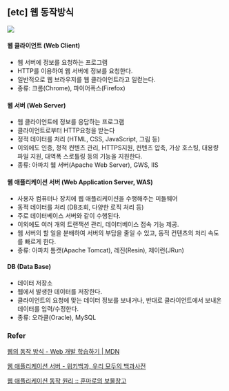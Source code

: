 ## [etc] 웹 동작방식

![](https://sumim00.github.io/img/in-post/2019/1103_img01.png)



#### 웹 클라이언트 (Web Client)

- 웹 서버에 정보를 요청하는 프로그램
- HTTP를 이용하여 웹 서버에 정보를 요청한다.
- 일반적으로 웹 브라우저를 웹 클라이언트라고 일컫는다.
- 종류: 크롬(Chrome), 파이어폭스(Firefox)



#### 웹 서버 (Web Server)

- 웹 클라이언트에 정보를 응답하는 프로그램
- 클라이언트로부터 HTTP요청을 받는다
- 정적 데이터를 처리 (HTML, CSS, JavaScript, 그림 등)
- 이외에도 인증, 정적 컨텐츠 관리, HTTPS지원, 컨텐츠 압축, 가상 호스팅, 대용량 파일 지원, 대역폭 스로틀링 등의 기능을 지원한다.
- 종류: 아파치 웹 서버(Apache Web Server), GWS, IIS



#### 웹 애플리케이션 서버 (Web Application Server, WAS)

- 사용자 컴퓨터나 장치에 웹 애플리케이션을 수행해주는 미들웨어
- 동적 데이터를 처리 (DB조회, 다양한 로직 처리 등)
- 주로 데이터베이스 서버와 같이 수행된다.
- 이외에도 여러 개의 트랜잭션 관리, 데이터베이스 접속 기능 제공.
- 웹 서버의 할 일을 분배하여 서버의 부담을 줄일 수 있고, 동적 컨텐츠의 처리 속도를 빠르게 한다.
- 종류: 아파치 톰캣(Apache Tomcat), 레진(Resin), 제이런(JRun)



#### DB (Data Base)

- 데이터 저장소
- 웹에서 발생한 데이터를 저장한다.
- 클라이언트의 요청에 맞는 데이터 정보를 보내거나, 반대로 클라이언트에서 보내온 데이터를 입력/수정한다.
- 종류: 오라클(Oracle), MySQL



### Refer

[웹의 동작 방식 - Web 개발 학습하기 | MDN]([https://developer.mozilla.org/ko/docs/Learn/Getting_started_with_the_web/%EC%9B%B9%EC%9D%98_%EB%8F%99%EC%9E%91_%EB%B0%A9%EC%8B%9D](https://developer.mozilla.org/ko/docs/Learn/Getting_started_with_the_web/웹의_동작_방식))

[웹 애플리케이션 서버 - 위키백과, 우리 모두의 백과사전]([https://ko.wikipedia.org/wiki/%EC%9B%B9_%EC%95%A0%ED%94%8C%EB%A6%AC%EC%BC%80%EC%9D%B4%EC%85%98_%EC%84%9C%EB%B2%84](https://ko.wikipedia.org/wiki/웹_애플리케이션_서버))

[웹 애플리케이션 동작 원리 :: 훈마로의 보물창고](<https://hoonmaro.tistory.com/26>)